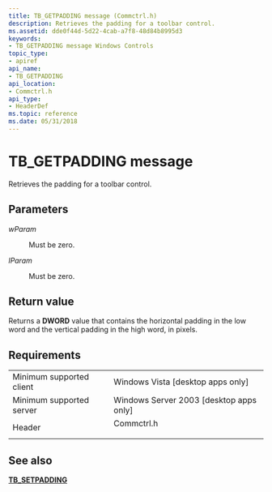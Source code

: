 ```yaml
---
title: TB_GETPADDING message (Commctrl.h)
description: Retrieves the padding for a toolbar control.
ms.assetid: dde0f44d-5d22-4cab-a7f8-48d84b8995d3
keywords:
- TB_GETPADDING message Windows Controls
topic_type:
- apiref
api_name:
- TB_GETPADDING
api_location:
- Commctrl.h
api_type:
- HeaderDef
ms.topic: reference
ms.date: 05/31/2018
---
```


# TB\_GETPADDING message

Retrieves the padding for a toolbar control.

## Parameters

<dl> <dt>

*wParam* 
</dt> <dd>Must be zero.</dd> <dt>

*lParam* 
</dt> <dd>Must be zero.</dd> </dl>

## Return value

Returns a **DWORD** value that contains the horizontal padding in the low word and the vertical padding in the high word, in pixels.

## Requirements



|                                     |                                                                                       |
|-------------------------------------|---------------------------------------------------------------------------------------|
| Minimum supported client<br/> | Windows Vista \[desktop apps only\]<br/>                                        |
| Minimum supported server<br/> | Windows Server 2003 \[desktop apps only\]<br/>                                  |
| Header<br/>                   | <dl> <dt>Commctrl.h</dt> </dl> |



## See also

<dl> <dt>

[**TB\_SETPADDING**](tb-setpadding.md)
</dt> </dl>

 

 





